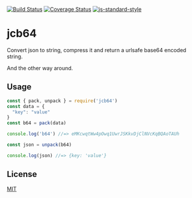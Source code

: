 [![Build Status](https://travis-ci.org/zrrrzzt/jcb64.svg?branch=master)](https://travis-ci.org/zrrrzzt/jcb64)
[![Coverage Status](https://coveralls.io/repos/zrrrzzt/jcb64/badge.svg?branch=master&service=github)](https://coveralls.io/github/zrrrzzt/jcb64?branch=master)
[![js-standard-style](https://img.shields.io/badge/code%20style-standard-brightgreen.svg?style=flat)](https://github.com/feross/standard)

# jcb64

Convert json to string, compress it and return a urlsafe base64 encoded string.

And the other way around.

## Usage

```JavaScript
const { pack, unpack } = require('jcb64')
const data = {
  "key": "value"
}
const b64 = pack(data)

console.log('b64') //=> eMKcwqtWw4pOwq1UwrJSKkvDjClNVcKqBQAoTAUh

const json = unpack(b64)

console.log(json) //=> {key: 'value'}

```

## License
[MIT](LICENSE)

